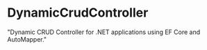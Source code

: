 # DynamicCrudController
"Dynamic CRUD Controller for .NET applications using EF Core and AutoMapper."
